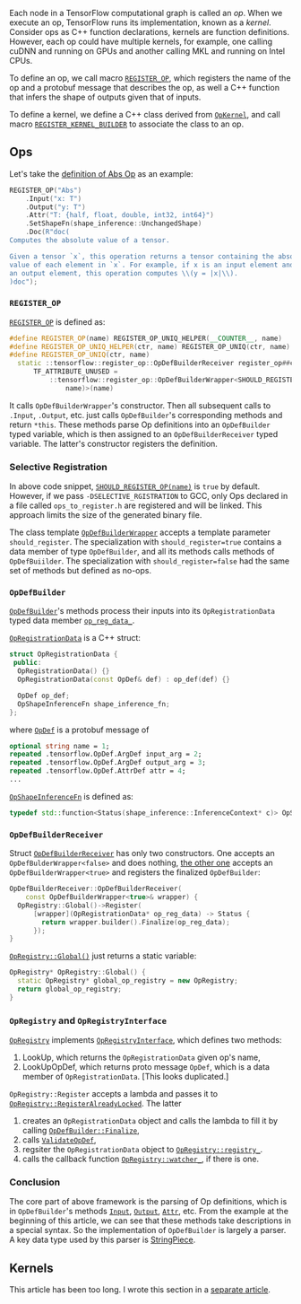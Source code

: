 

Each node in a TensorFlow computational graph is called an *op*.  When we execute an op, TensorFlow runs its implementation, known as a *kernel*.  Consider ops as C++ function declarations, kernels are function definitions.  However, each op could have multiple kernels, for example, one calling cuDNN and running on GPUs and another calling MKL and running on Intel CPUs.

To define an op, we call macro [`REGISTER_OP`](http://yangff.coding.me/tf-doc/codebrowser/codebrowser/tensorflow/core/framework/op.h.html#294), which registers the name of the op and a protobuf message that describes the op, as well a C++ function that infers the shape of outputs given that of inputs.  

To define a kernel, we define a C++ class derived from [`OpKernel`](http://yangff.coding.me/tf-doc/codebrowser/codebrowser/tensorflow/core/framework/op_kernel.h.html#tensorflow::OpKernel), and call macro [`REGISTER_KERNEL_BUILDER`](http://yangff.coding.me/tf-doc/codebrowser/codebrowser/tensorflow/core/framework/op_kernel.h.html#_M/REGISTER_KERNEL_BUILDER) to associate the class to an op.

## Ops

Let's take the [definition of Abs Op](http://yangff.coding.me/tf-doc/codebrowser/codebrowser/tensorflow/core/ops/math_ops.cc.html#152) as an example:

```cpp
REGISTER_OP("Abs")
    .Input("x: T")
    .Output("y: T")
    .Attr("T: {half, float, double, int32, int64}")
    .SetShapeFn(shape_inference::UnchangedShape)
    .Doc(R"doc(
Computes the absolute value of a tensor.

Given a tensor `x`, this operation returns a tensor containing the absolute
value of each element in `x`. For example, if x is an input element and y is
an output element, this operation computes \\(y = |x|\\).
)doc");
```

### `REGISTER_OP`

[`REGISTER_OP`](http://yangff.coding.me/tf-doc/codebrowser/codebrowser/tensorflow/core/framework/op.h.html#294) is defined as:

```cpp
#define REGISTER_OP(name) REGISTER_OP_UNIQ_HELPER(__COUNTER__, name)
#define REGISTER_OP_UNIQ_HELPER(ctr, name) REGISTER_OP_UNIQ(ctr, name)
#define REGISTER_OP_UNIQ(ctr, name)                                          \
  static ::tensorflow::register_op::OpDefBuilderReceiver register_op##ctr    \
      TF_ATTRIBUTE_UNUSED =                                                  \
          ::tensorflow::register_op::OpDefBuilderWrapper<SHOULD_REGISTER_OP( \
              name)>(name)
```

It calls `OpDefBuilderWrapper`'s constructor.  Then all subsequent calls to `.Input`, `.Output`, etc. just calls `OpDefBuilder`'s corresponding methods and return `*this`.  These methods parse Op definitions into an `OpDefBuilder` typed variable, which is then assigned to an `OpDefBuilderReceiver` typed variable.  The latter's constructor registers the definition.


### Selective Registration

In above code snippet, [`SHOULD_REGISTER_OP(name)`](http://yangff.coding.me/tf-doc/codebrowser/codebrowser/tensorflow/core/framework/selective_registration.h.html) is `true` by default.  However, if we pass `-DSELECTIVE_RGISTRATION` to GCC, only Ops declared in a file called `ops_to_register.h` are registered and will be linked.  This approach limits the size of the generated binary file.

The class template [`OpDefBuilderWrapper`](http://yangff.coding.me/tf-doc/codebrowser/codebrowser/tensorflow/core/framework/op.h.html#tensorflow::register_op::OpDefBuilderWrapper) accepts a template parameter `should_register`.  The specialization with `should_register=true` contains a data member of type `OpDefBuilder`, and all its methods calls methods of `OpDefBuiilder`.  The specialization with `should_register=false` had the same set of methods but defined as no-ops.

### `OpDefBuilder`

[`OpDefBuilder`](http://yangff.coding.me/tf-doc/codebrowser/codebrowser/tensorflow/core/framework/op_def_builder.h.html#tensorflow::OpDefBuilder)'s methods process their inputs into its `OpRegistrationData` typed data member [`op_reg_data_`](http://yangff.coding.me/tf-doc/codebrowser/codebrowser/tensorflow/core/framework/op_def_builder.h.html#tensorflow::OpDefBuilder::op_reg_data_).

[`OpRegistrationData`](http://yangff.coding.me/tf-doc/codebrowser/codebrowser/tensorflow/core/framework/op_def_builder.h.html#tensorflow::OpRegistrationData) is a C++ struct:

```cpp
struct OpRegistrationData {
 public:
  OpRegistrationData() {}
  OpRegistrationData(const OpDef& def) : op_def(def) {}

  OpDef op_def;
  OpShapeInferenceFn shape_inference_fn;
};
```

where [`OpDef`](https://github.com/tensorflow/tensorflow/blob/master/tensorflow/core/framework/op_def.proto) is a protobuf message of

```proto
optional string name = 1;
repeated .tensorflow.OpDef.ArgDef input_arg = 2;
repeated .tensorflow.OpDef.ArgDef output_arg = 3;
repeated .tensorflow.OpDef.AttrDef attr = 4;
...
```

[`OpShapeInferenceFn`](http://yangff.coding.me/tf-doc/codebrowser/codebrowser/tensorflow/core/framework/op_def_builder.h.html#tensorflow::OpShapeInferenceFn) is defined as:

```cpp
typedef std::function<Status(shape_inference::InferenceContext* c)> OpShapeInferenceFn;
```

### `OpDefBuilderReceiver`

Struct [`OpDefBuilderReceiver`](http://yangff.coding.me/tf-doc/codebrowser/codebrowser/tensorflow/core/framework/op.h.html#tensorflow::register_op::OpDefBuilderReceiver) has only two constructors.  One accepts an `OpDefBulderWrapper<false>` and does nothing, [the other one](http://yangff.coding.me/tf-doc/codebrowser/codebrowser/tensorflow/core/framework/op.cc.html#_ZN10tensorflow11register_op20OpDefBuilderReceiverC1ERKNS0_19OpDefBuilderWrapperILb1EEE) accepts an `OpDefBuilderWrapper<true>` and registers the finalized `OpDefBuilder`:

```cpp
OpDefBuilderReceiver::OpDefBuilderReceiver(
    const OpDefBuilderWrapper<true>& wrapper) {
  OpRegistry::Global()->Register(
      [wrapper](OpRegistrationData* op_reg_data) -> Status {
        return wrapper.builder().Finalize(op_reg_data);
      });
}
```

[`OpRegistry::Global()`](http://yangff.coding.me/tf-doc/codebrowser/codebrowser/tensorflow/core/framework/op.cc.html#_ZN10tensorflow10OpRegistry6GlobalEv) just returns a static variable:

```cpp
OpRegistry* OpRegistry::Global() {
  static OpRegistry* global_op_registry = new OpRegistry;
  return global_op_registry;
}
```

### `OpRegistry` and `OpRegistryInterface`

[`OpRegistry`](http://yangff.coding.me/tf-doc/codebrowser/codebrowser/tensorflow/core/framework/op.h.html#tensorflow::OpRegistry) implements [`OpRegistryInterface`](http://yangff.coding.me/tf-doc/codebrowser/codebrowser/tensorflow/core/framework/op.h.html#tensorflow::OpRegistryInterface), which defines two methods:

1. LookUp, which returns the `OpRegistrationData` given op's name,
1. LookUpOpDef, which returns proto message `OpDef`, which is a data member of `OpRegistrationData`. [This looks duplicated.]

`OpRegistry::Register` accepts a lambda and passes it to [`OpRegistry::RegisterAlreadyLocked`](http://yangff.coding.me/tf-doc/codebrowser/codebrowser/tensorflow/core/framework/op.cc.html#_ZNK10tensorflow10OpRegistry21RegisterAlreadyLockedESt8functionIFNS_6StatusEPNS_18OpRegistrationDataEEE).  The latter 

1. creates an `OpRegistrationData` object and calls the lambda to fill it by calling [`OpDefBuilder::Finalize`](http://yangff.coding.me/tf-doc/codebrowser/codebrowser/tensorflow/core/framework/op_def_builder.cc.html#_ZNK10tensorflow12OpDefBuilder8FinalizeEPNS_18OpRegistrationDataE), 
1. calls [`ValidateOpDef`](http://yangff.coding.me/tf-doc/codebrowser/codebrowser/tensorflow/core/framework/op_def_util.cc.html#_ZN10tensorflow13ValidateOpDefERKNS_5OpDefE),
1. regsiter the `OpRegistrationData` object to [`OpRegistry::registry_`](http://yangff.coding.me/tf-doc/codebrowser/codebrowser/tensorflow/core/framework/op.h.html#tensorflow::OpRegistry::registry_).
1. calls the callback function [`OpRegistry::watcher_`](http://yangff.coding.me/tf-doc/codebrowser/codebrowser/tensorflow/core/framework/op.h.html#tensorflow::OpRegistry::watcher_), if there is one.

### Conclusion

The core part of above framework is the parsing of Op definitions, which is in `OpDefBuilder`'s methods [`Input`](http://yangff.coding.me/tf-doc/codebrowser/codebrowser/tensorflow/core/framework/op_def_builder.cc.html#_ZN10tensorflow12OpDefBuilder5InputENS_11StringPieceE), [`Output`](http://yangff.coding.me/tf-doc/codebrowser/codebrowser/tensorflow/core/framework/op_def_builder.cc.html#_ZN10tensorflow12OpDefBuilder6OutputENS_11StringPieceE), [`Attr`](http://yangff.coding.me/tf-doc/codebrowser/codebrowser/tensorflow/core/framework/op_def_builder.cc.html#_ZN10tensorflow12OpDefBuilder4AttrENS_11StringPieceE), etc.  From the example at the beginning of this article, we can see that these methods take descriptions in a special syntax.  So the implementation of `OpDefBuilder` is largely a parser.  A key data type used by this parser is [StringPiece](https://github.com/PaddlePaddle/Paddle/pull/2432).

## Kernels

This article has been too long.  I wrote this section in a [separate article](TensorFlow-Kernels).